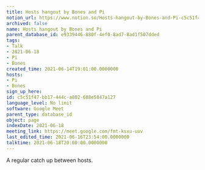 ```yaml
---
title: Hosts hangout by Bones and Pi
notion_url: https://www.notion.so/Hosts-hangout-by-Bones-and-Pi-c5c51f47bb17444ca802688e5847a127
archived: false
name: Hosts hangout by Bones and Pi
parent_database_id: e9339446-880f-4ef0-8ad7-8ad1f507dded
tags:
- Talk
- 2021-06-18
- Pi
- Bones
created_time: 2021-06-14T19:01:00.0000000
hosts:
- Pi
- Bones
sign_up_here: 
id: c5c51f47-bb17-444c-a802-688e5847a127
language_level: No limit
software: Google Meet
parent_type: database_id
object: page
indexDate: 2021-06-18
meeting_link: https://meet.google.com/fmt-ksxu-uuv
last_edited_time: 2021-06-16T23:54:00.0000000
talktime: 2021-06-18T20:00:00.0000000
---
```


A regular catch up between hosts.



